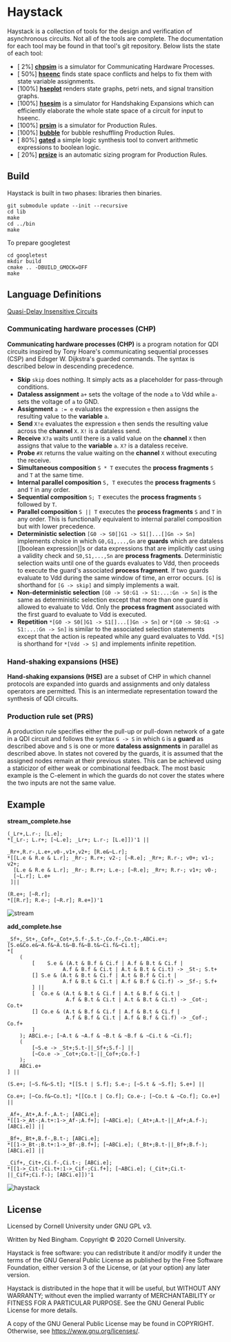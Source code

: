 # Haystack

Haystack is a collection of tools for the design and verification of
asynchronous circuits. Not all of the tools are complete. The documentation for
each tool may be found in that tool's git repository. Below lists the state of
each tool:

 - [  2%] [**chpsim**](https://github.com/broccolimicro/chpsim/) is a simulator for Communicating Hardware Processes.
 - [ 50%] [**hseenc**](https://github.com/broccolimicro/hseenc/) finds state space conflicts and helps to fix them with state variable assignments.
 - [100%] [**hseplot**](https://github.com/broccolimicro/hseplot/) renders state graphs, petri nets, and signal transition graphs.
 - [100%] [**hsesim**](https://github.com/broccolimicro/hsesim/) is a simulator for Handshaking Expansions which can efficiently elaborate the whole state space of a circuit for input to hseenc.
 - [100%] [**prsim**](https://github.com/broccolimicro/prsim/) is a simulator for Production Rules.
 - [100%] [**bubble**](https://github.com/broccolimicro/bubble/) for bubble reshuffling Production Rules.
 - [ 80%] [**gated**](https://github.com/broccolimicro/gated/) a simple logic synthesis tool to convert arithmetic expressions to boolean logic.
 - [ 20%] [**prsize**](https://github.com/broccolimicro/prsize/) is an automatic sizing program for Production Rules.

## Build

Haystack is built in two phases: libraries then binaries.

```
git submodule update --init --recursive
cd lib
make
cd ../bin
make
```

To prepare googletest
```
cd googletest
mkdir build
cmake .. -DBUILD_GMOCK=OFF
make
```

## Language Definitions
[Quasi-Delay Insensitive Circuits](https://en.wikipedia.org/wiki/Quasi-delay-insensitive_circuit)

### Communicating hardware processes (CHP)

**Communicating hardware processes (CHP)** is a program notation for QDI circuits inspired by Tony Hoare's communicating sequential processes (CSP) and Edsger W. Dijkstra's guarded commands. The syntax is described below in descending precedence.

* **Skip** `skip` does nothing. It simply acts as a placeholder for pass-through conditions.
* **Dataless assignment** `a+` sets the voltage of the node `a` to Vdd while `a-` sets the voltage of `a` to GND.
* **Assignment** `a := e` evaluates the expression `e` then assigns the resulting value to the **variable** `a`.
* **Send** `X!e` evaluates the expression `e` then sends the resulting value across the **channel** `X`. `X!` is a dataless send.
* **Receive** `X?a` waits until there is a valid value on the **channel** `X` then assigns that value to the **variable** `a`. `X?` is a dataless receive.
* **Probe** `#X` returns the value waiting on the **channel** `X` without executing the receive.
* **Simultaneous composition** `S * T` executes the **process fragments** `S` and `T` at the same time.
* **Internal parallel composition** `S, T` executes the **process fragments** `S` and `T` in any order.
* **Sequential composition** `S; T` executes the **process fragments** `S` followed by `T`.
* **Parallel composition** `S || T` executes the **process fragments** `S` and `T` in any order. This is functionally equivalent to internal parallel composition but with lower precedence.
* **Deterministic selection** `[G0 -> S0[]G1 -> S1[]...[]Gn -> Sn]` implements choice in which `G0,G1,...,Gn` are **guards** which are dataless [[boolean expression]]s or data expressions that are implicitly cast using a validity check and `S0,S1,...,Sn` are **process fragments**. Deterministic selection waits until one of the guards evaluates to Vdd, then proceeds to execute the guard's associated **process fragment**. If two guards evaluate to Vdd during the same window of time, an error occurs. `[G]` is shorthand for `[G -> skip]` and simply implements a wait.
* **Non-deterministic selection** `[G0 -> S0:G1 -> S1:...:Gn -> Sn]` is the same as deterministic selection except that more than one guard is allowed to evaluate to Vdd. Only the **process fragment** associated with the first guard to evaluate to Vdd is executed.
* **Repetition** `*[G0 -> S0[]G1 -> S1[]...[]Gn -> Sn]` or `*[G0 -> S0:G1 -> S1:...:Gn -> Sn]` is similar to the associated selection statements except that the action is repeated while any guard evaluates to Vdd. `*[S]` is shorthand for `*[Vdd -> S]` and implements infinite repetition.

### Hand-shaking expansions (HSE)

**Hand-shaking expansions (HSE)** are a subset of CHP in which channel
protocols are expanded into guards and assignments and only dataless operators
are permitted. This is an intermediate representation toward the synthesis of
QDI circuits.

### Production rule set (PRS)
A production rule specifies either the pull-up or pull-down network of a gate
in a QDI circuit and follows the syntax `G -> S` in which `G` is a **guard** as
described above and `S` is one or more **dataless assignments** in parallel as
described above. In states not covered by the guards, it is assumed that the
assigned nodes remain at their previous states. This can be achieved using a
staticizor of either weak or combinational feedback. The most basic example is
the C-element in which the guards do not cover the states where the two inputs
are not the same value.

## Example

**stream_complete.hse**
```
(_Lr+,L.r-; [L.e];
*[_Lr-; L.r+; [~L.e]; _Lr+; L.r-; [L.e]])'1 ||

_Rr+,R.r-,L.e+,v0-,v1+,v2+; [R.e&~L.r];
*[[L.e & R.e & L.r]; _Rr-; R.r+; v2-; [~R.e]; _Rr+; R.r-; v0+; v1-; v2+;
  [L.e & R.e & L.r]; _Rr-; R.r+; L.e-; [~R.e]; _Rr+; R.r-; v1+; v0-;
  [~L.r]; L.e+
 ]||

(R.e+; [~R.r];
*[[R.r]; R.e-; [~R.r]; R.e+])'1
```

![stream](https://github.com/broccolimicro/haystack/assets/8902287/55b7a2dd-d651-4169-a9f9-57c9241a6687)

**add_complete.hse**
```
_Sf+,_St+,_Cof+,_Cot+,S.f-,S.t-,Co.f-,Co.t-,ABCi.e+;
[S.e&Co.e&~A.f&~A.t&~B.f&~B.t&~Ci.f&~Ci.t];
*[
	(
		[	 S.e & (A.t & B.f & Ci.f | A.f & B.t & Ci.f |
		          A.f & B.f & Ci.t | A.t & B.t & Ci.t) -> _St-; S.t+ 
		[] S.e & (A.t & B.t & Ci.f | A.t & B.f & Ci.t |
		          A.f & B.t & Ci.t | A.f & B.f & Ci.f) -> _Sf-; S.f+
		] ||
		[  Co.e & (A.t & B.t & Ci.f | A.t & B.f & Ci.t |
		           A.f & B.t & Ci.t | A.t & B.t & Ci.t) -> _Cot-; Co.t+
		[] Co.e & (A.t & B.f & Ci.f | A.f & B.t & Ci.f |
		           A.f & B.f & Ci.t | A.f & B.f & Ci.f) -> _Cof-; Co.f+
		]
	); ABCi.e-; [~A.t & ~A.f & ~B.t & ~B.f & ~Ci.t & ~Ci.f];
	(
		[~S.e -> _St+;S.t-||_Sf+;S.f-] ||
		[~Co.e -> _Cot+;Co.t-||_Cof+;Co.f-]	
	);
	ABCi.e+
] || 

(S.e+; [~S.f&~S.t]; *[[S.t | S.f]; S.e-; [~S.t & ~S.f]; S.e+] ||

Co.e+; [~Co.f&~Co.t]; *[[Co.t | Co.f]; Co.e-; [~Co.t & ~Co.f]; Co.e+] ||

_Af+,_At+,A.f-,A.t-; [ABCi.e]; 
*[[1->_At-;A.t+:1->_Af-;A.f+]; [~ABCi.e]; (_At+;A.t-||_Af+;A.f-); [ABCi.e]] ||

_Bf+,_Bt+,B.f-,B.t-; [ABCi.e]; 
*[[1->_Bt-;B.t+:1->_Bf-;B.f+]; [~ABCi.e]; (_Bt+;B.t-||_Bf+;B.f-); [ABCi.e]] ||

_Cif+,_Cit+,Ci.f-,Ci.t-; [ABCi.e]; 
*[[1->_Cit-;Ci.t+:1->_Cif-;Ci.f+]; [~ABCi.e]; (_Cit+;Ci.t-||_Cif+;Ci.f-); [ABCi.e]])'1
```

![haystack](https://github.com/broccolimicro/haystack/assets/8902287/ccb2403a-81f4-4797-a99e-6f4db02ab826)

## License

Licensed by Cornell University under GNU GPL v3.

Written by Ned Bingham.
Copyright © 2020 Cornell University.

Haystack is free software: you can redistribute it and/or modify
it under the terms of the GNU General Public License as published by
the Free Software Foundation, either version 3 of the License, or
(at your option) any later version.

Haystack is distributed in the hope that it will be useful,
but WITHOUT ANY WARRANTY; without even the implied warranty of
MERCHANTABILITY or FITNESS FOR A PARTICULAR PURPOSE.  See the
GNU General Public License for more details.

A copy of the GNU General Public License may be found in COPYRIGHT.
Otherwise, see <https://www.gnu.org/licenses/>.

